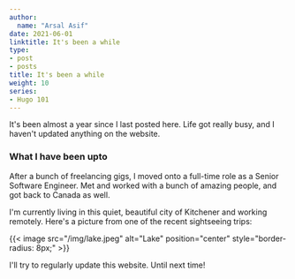 ```yaml
---
author:
  name: "Arsal Asif"
date: 2021-06-01
linktitle: It's been a while
type:
- post
- posts
title: It's been a while
weight: 10
series:
- Hugo 101
---
```



It's been almost a year since I last posted here. Life got really busy, and I haven't updated anything on the website.

### What I have been upto
After a bunch of freelancing gigs, I moved onto a full-time role as a Senior Software Engineer. Met and worked with a bunch of amazing people, and got back to Canada as well.

I'm currently living in this quiet, beautiful city of Kitchener and working remotely. Here's a picture from one of the recent sightseeing trips:

{{< image src="/img/lake.jpeg" alt="Lake" position="center" style="border-radius: 8px;" >}}

I'll try to regularly update this website. Until next time!
